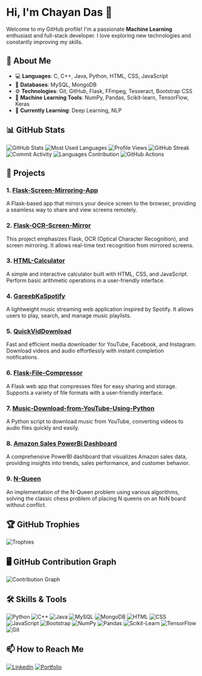 # Hi, I'm Chayan Das 👋

Welcome to my GitHub profile! I'm a passionate **Machine Learning** enthusiast and full-stack developer. I love exploring new technologies and constantly improving my skills.

## 🚀 About Me
- 💻 **Languages**: C, C++, Java, Python, HTML, CSS, JavaScript
- 💾 **Databases**: MySQL, MongoDB
- ⚙️ **Technologies**: Git, GitHub, Flask, FFmpeg, Tesseract, Bootstrap CSS
- 🧠 **Machine Learning Tools**: NumPy, Pandas, Scikit-learn, TensorFlow, Keras
- 🌱 **Currently Learning**: Deep Learning, NLP


## 📊 GitHub Stats
![GitHub Stats](https://github-readme-stats.vercel.app/api?username=Nikk-123&show_icons=true&theme=tokyonight)
![Most Used Languages](https://github-readme-stats.vercel.app/api/top-langs/?username=Nikk-123&layout=compact&theme=tokyonight)
![Profile Views](https://komarev.com/ghpvc/?username=Nikk-123&color=blue)
![GitHub Streak](https://github-readme-streak-stats.herokuapp.com/?user=Nikk-123&theme=tokyonight)
![Commit Activity](https://github-readme-activity-graph.vercel.app/graph?username=Nikk-123&theme=react-dark)
![Languages Contribution](https://github-readme-stats.vercel.app/api/wakatime?username=Nikk-123&theme=tokyonight)
![GitHub Actions](https://github-readme-activity-graph.vercel.app/graph?username=Nikk-123&theme=react-dark)



## 🌟 Projects
### 1. [Flask-Screen-Mirroring-App](https://github.com/Nikk-123/Flask-Screen-Mirroring-App)
A Flask-based app that mirrors your device screen to the browser, providing a seamless way to share and view screens remotely.

### 2. [Flask-OCR-Screen-Mirror](https://github.com/Nikk-123/flask-ocr-screen-mirror)
This project emphasizes Flask, OCR (Optical Character Recognition), and screen mirroring. It allows real-time text recognition from mirrored screens.

### 3. [HTML-Calculator](https://github.com/Nikk-123/HTML-Calculator)
A simple and interactive calculator built with HTML, CSS, and JavaScript. Perform basic arithmetic operations in a user-friendly interface.

### 4. [GareebKaSpotify](https://github.com/Nikk-123/GareebKaSpotify)
A lightweight music streaming web application inspired by Spotify. It allows users to play, search, and manage music playlists.

### 5. [QuickVidDownload](https://github.com/Nikk-123/QuickVidDownload)
Fast and efficient media downloader for YouTube, Facebook, and Instagram. Download videos and audio effortlessly with instant completion notifications.

### 6. [Flask-File-Compressor](https://github.com/Nikk-123/flask-file-compressor)
A Flask web app that compresses files for easy sharing and storage. Supports a variety of file formats with a user-friendly interface.

### 7. [Music-Download-from-YouTube-Using-Python](https://github.com/Nikk-123/Music-download-from-Youtube-Using-Python)
A Python script to download music from YouTube, converting videos to audio files quickly and easily.

### 8. [Amazon Sales PowerBi Dashboard](https://github.com/Nikk-123/Amazon_Sales-_PowerBi_Dashboard)
A comprehensive PowerBI dashboard that visualizes Amazon sales data, providing insights into trends, sales performance, and customer behavior.

### 9. [N-Queen](https://github.com/Nikk-123/N-Queen)
An implementation of the N-Queen problem using various algorithms, solving the classic chess problem of placing N queens on an NxN board without conflict.

## 🏆 GitHub Trophies
![Trophies](https://github-profile-trophy.vercel.app/?username=Nikk-123&theme=dracula)


## 🖥️ GitHub Contribution Graph
![Contribution Graph](https://github-readme-activity-graph.vercel.app/graph?username=Nikk-123&theme=react-dark)


## 🛠️ Skills & Tools
![Python](https://img.shields.io/badge/-Python-3776AB?style=for-the-badge&logo=python&logoColor=white)
![C++](https://img.shields.io/badge/-C++-00599C?style=for-the-badge&logo=c%2B%2B&logoColor=white)
![Java](https://img.shields.io/badge/-Java-007396?style=for-the-badge&logo=java&logoColor=white)
![MySQL](https://img.shields.io/badge/-MySQL-4479A1?style=for-the-badge&logo=mysql&logoColor=white)
![MongoDB](https://img.shields.io/badge/-MongoDB-47A248?style=for-the-badge&logo=mongodb&logoColor=white)
![HTML](https://img.shields.io/badge/-HTML-E34F26?style=for-the-badge&logo=html5&logoColor=white)
![CSS](https://img.shields.io/badge/-CSS-1572B6?style=for-the-badge&logo=css3&logoColor=white)
![JavaScript](https://img.shields.io/badge/-JavaScript-F7DF1E?style=for-the-badge&logo=javascript&logoColor=black)
![Bootstrap](https://img.shields.io/badge/-Bootstrap-563D7C?style=for-the-badge&logo=bootstrap&logoColor=white)
![NumPy](https://img.shields.io/badge/-NumPy-013243?style=for-the-badge&logo=numpy&logoColor=white)
![Pandas](https://img.shields.io/badge/-Pandas-150458?style=for-the-badge&logo=pandas&logoColor=white)
![Scikit-Learn](https://img.shields.io/badge/-Scikit%20Learn-F7931E?style=for-the-badge&logo=scikit-learn&logoColor=white)
![TensorFlow](https://img.shields.io/badge/-TensorFlow-FF6F00?style=for-the-badge&logo=tensorflow&logoColor=white)
![Git](https://img.shields.io/badge/-Git-F05032?style=for-the-badge&logo=git&logoColor=white)

## 📫 How to Reach Me
[![LinkedIn](https://img.shields.io/badge/-LinkedIn-0077B5?style=flat&logo=linkedin&logoColor=white)](https://www.linkedin.com/in/chayan-das-a863aa25a)
[![Portfolio](https://img.shields.io/badge/-Portfolio-000000?style=flat&logo=github&logoColor=white)](https://yourwebsite.com)
